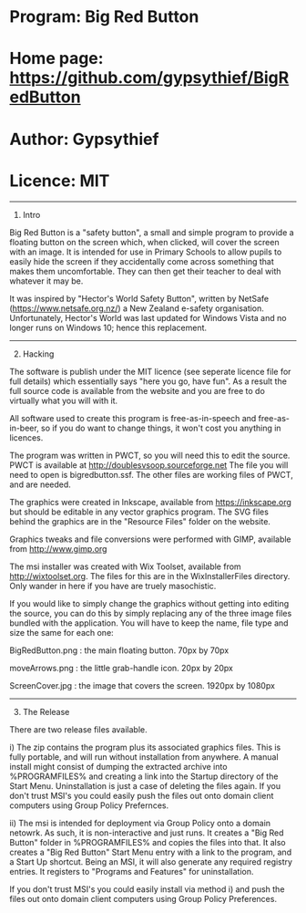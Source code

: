 # Program: Big Red Button
# Home page: https://github.com/gypsythief/BigRedButton
# Author: Gypsythief
# Licence: MIT

************************************************************************

1) Intro

Big Red Button is a "safety button", a small and simple program to 
provide a floating button on the screen which, when clicked, will cover
the screen with an image. It is intended for use in Primary Schools to
allow pupils to easily hide the screen if they accidentally come across
something that makes them uncomfortable. They can then get their
teacher to deal with whatever it may be.

It was inspired by "Hector's World Safety Button", written by NetSafe
(https://www.netsafe.org.nz/) a New Zealand e-safety organisation.
Unfortunately, Hector's World was last updated for Windows Vista and no
longer runs on Windows 10; hence this replacement.

************************************************************************

2) Hacking

The software is publish under the MIT licence (see seperate licence
file for full details) which essentially says "here you go, have fun".
As a result the full source code is available from the website and you
are free to do virtually what you will with it.

All software used to create this program is free-as-in-speech and
free-as-in-beer, so if you do want to change things, it won't cost you
anything in licences.

The program was written in PWCT, so you will need this to edit the
source. PWCT is available at http://doublesvsoop.sourceforge.net
The file you will need to open is bigredbutton.ssf. The other files are
working files of PWCT, and are needed.

The graphics were created in Inkscape, available from
https://inkscape.org but should be editable in any vector graphics
program. The SVG files behind the graphics are in the "Resource Files"
folder on the website.

Graphics tweaks and file conversions were performed with GIMP, available
from http://www.gimp.org

The msi installer was created with Wix Toolset, available from
http://wixtoolset.org. The files for this are in the WixInstallerFiles
directory. Only wander in here if you have are truely masochistic. 

If you would like to simply change the graphics without getting
into editing the source, you can do this by simply replacing any of the
three image files bundled with the application. You will have to keep
the name, file type and size the same for each one:

BigRedButton.png : the main floating button. 70px by 70px

moveArrows.png : the little grab-handle icon. 20px by 20px

ScreenCover.jpg : the image that covers the screen. 1920px by 1080px

************************************************************************

3) The Release

There are two release files available.

i) The zip contains the program plus its associated graphics files.
This is fully portable, and will run without installation from anywhere.
A manual install might consist of dumping the extracted archive into
%PROGRAMFILES% and creating a link into the Startup directory of the
Start Menu. Uninstallation is just a case of deleting the files again.
If you don't trust MSI's you could easily push the files out onto
domain client computers using Group Policy Prefernces.

ii) The msi is intended for deployment via Group Policy onto a domain
netowrk. As such, it is non-interactive and just runs. It creates a
"Big Red Button" folder in %PROGRAMFILES% and copies the files into
that. It also creates a "Big Red Button" Start Menu entry with a link
to the program, and a Start Up shortcut. Being an MSI, it will also
generate any required registry entries. It registers to "Programs and
Features" for uninstallation.

If you don't trust MSI's you could easily install via method i) and push
the files out onto domain client computers using Group Policy
Preferences.
